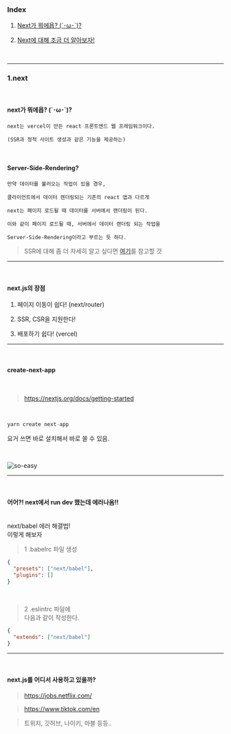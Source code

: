 ### Index

1. [Next가 뭐에욥? (´･ω･`)?](#1.-next?)

2. <a href="https://github.com/onlyhappiness/next-js-study/tree/main/next-intro#readme">Next에 대해 조금 더 알아보자!</a>

<br>

---

### 1.next

<br>

#### next가 뭐에욥? (´･ω･`)?

```
next는 vercel이 만든 react 프론트엔드 웹 프레임워크이다.

(SSR과 정적 사이트 생성과 같은 기능을 제공하는)
```

<br>

#### Server-Side-Rendering?

```
만약 데이터를 불러오는 작업이 있을 경우,

클라이언트에서 데이터 렌더링되는 기존의 react 앱과 다르게

next는 페이지 로드될 때 데이터를 서버에서 랜더링이 된다.

이와 같이 페이지 로드될 때, 서버에서 데이터 랜더링 되는 작업을

Server-Side-Rendering이라고 부르는 듯 하다.
```

> SSR에 대해 좀 더 자세히 알고 싶다면
> <a href="https://nextjs.org/learn/foundations/how-nextjs-works/rendering">여기</a>를 참고할 것

---

<br>

#### next.js의 장점

1. 페이지 이동이 쉽다! (next/router)

2. SSR, CSR을 지원한다!

3. 배포하기 쉽다! (vercel)

---

<br>

#### create-next-app

<br>

> https://nextjs.org/docs/getting-started

<br>

```javascript
yarn create next-app
```

요거 쓰면 바로 설치해서 바로 쓸 수 있음.

<br>

![so-easy](https://user-images.githubusercontent.com/79133968/158399374-f05ef39a-25ff-4da8-a3d9-724f79398329.jpg)

---

<br>

#### 어어?! next에서 run dev 했는데 에러나옴!!

<br>
next/babel 에러 해결법! <br>
이렇게 해보자

<br>

> 1 .babelrc 파일 생성

```json
{
  "presets": ["next/babel"],
  "plugins": []
}
```

<br>

> 2 .eslintrc 파일에 <br>
> 다음과 같이 작성한다.

```json
{
  "extends": ["next/babel"]
}
```

---

<br>

#### next.js를 어디서 사용하고 있을까?

> https://jobs.netflix.com/

> https://www.tiktok.com/en

> 트위치, 깃허브, 나이키, 마블 등등..

<br>
